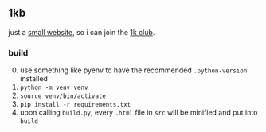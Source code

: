 ## 1kb

just a [small website](https://hi.veryunited.net), so i can join the [1k club](https://1kb.club/).

### build

0. use something like pyenv to have the recommended `.python-version` installed
1. `python -m venv venv`
2. `source venv/bin/activate`
3. `pip install -r requirements.txt`
4. upon calling `build.py`, every `.html` file in `src` will be minified and put into `build`
